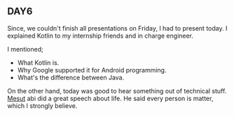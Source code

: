 ## **DAY6**

Since, we couldn't finish all presentations on Friday, I had to present today. I explained Kotlin to my internship friends and 
in charge engineer.

I mentioned;

* What Kotlin is.
* Why Google supported it for Android programming.
* What's the difference between Java.

On the other hand, today was good to hear something out of technical stuff. [Mesut](https://www.linkedin.com/in/mesut-aygun-b96027a0/?ppe=1)
abi did a great speech about life. He said every person is matter, which I strongly believe.  
